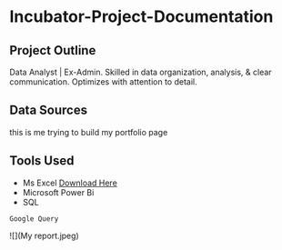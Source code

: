 # Incubator-Project-Documentation

## Project Outline
Data Analyst | Ex-Admin. Skilled in data organization, analysis, & clear communication. Optimizes with attention to detail.

## Data Sources
this is me trying to build my portfolio page

## Tools Used
- Ms Excel [Download Here](www.microsoft.com)
- Microsoft Power Bi
- SQL

~~~
Google Query
~~~

![](My report.jpeg)
